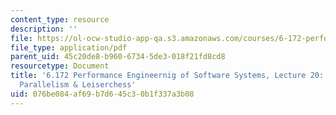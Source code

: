 ```yaml
---
content_type: resource
description: ''
file: https://ol-ocw-studio-app-qa.s3.amazonaws.com/courses/6-172-performance-engineering-of-software-systems-fall-2018/076be084af69b7d645c30b1f337a3b08_MIT6_172F18_lec20.pdf
file_type: application/pdf
parent_uid: 45c20de8-b960-6734-5de3-018f21fd8cd8
resourcetype: Document
title: '6.172 Performance Engineernig of Software Systems, Lecture 20: Speculative
  Parallelism & Leiserchess'
uid: 076be084-af69-b7d6-45c3-0b1f337a3b08
---
```

